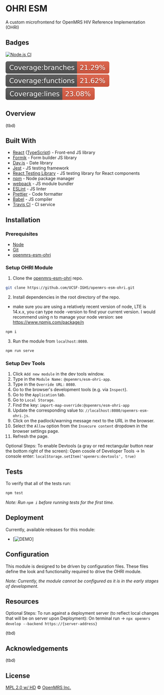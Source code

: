 # OHRI ESM

A custom microfrontend for OpenMRS HIV Reference Implementation (OHRI)
## Badges
[![Node.js CI](https://github.com/UCSF-IGHS/openmrs-esm-ohri/actions/workflows/node.js.yml/badge.svg?branch=working)](https://github.com/UCSF-IGHS/openmrs-esm-ohri/actions/workflows/node.js.yml)

![Badges](badges/badge-branches.svg) ![Badges](badges/badge-functions.svg) ![Badges](badges/badge-lines.svg)
## Overview

(tbd)

## Built With

* [React](https://reactjs.org/) ([TypeScript](https://www.typescriptlang.org)) - Front-end JS library
* [Formik](https://formik.org/docs/overview) - Form builder JS library
* [Day.js](https://day.js.org/) - Date library
* [Jest](https://jestjs.io/) - JS testing framework
* [React Testing Library](https://testing-library.com/) - JS testing library for React components
* [npm](https://www.npmjs.com/) - Node package manager
* [webpack](https://webpack.js.org/) - JS module bundler
* [ESLint](https://eslint.org/) - JS linter
* [Prettier](https://prettier.io/) - Code formatter
* [Babel](https://babeljs.io/) - JS compiler
* [Travis CI](https://travis-ci.org/) - CI service

## Installation

### Prerequisites

* [Node](https://nodejs.org/en/download/)
* [Git](https://git-scm.com/downloads)
* [openmrs-esm-ohri](https://github.com/UCSF-IGHS/openmrs-esm-ohri)

### Setup OHRI Module

1. Clone the [openmrs-esm-ohri](https://github.com/UCSF-IGHS/openmrs-esm-ohri) repo.

```sh
git clone https://github.com/UCSF-IGHS/openmrs-esm-ohri.git
```

2. Install dependencies in the root directory of the repo.
- make sure you are using a relatively recent version of node, LTE is 14.x.x, you can type node -version to find your current version. I would recommend using n to manage your node version: see https://www.npmjs.com/package/n
```sh
npm i
```

3. Run the module from `localhost:8080`.

```sh
npm run serve
```

### Setup Dev Tools

1. Click `Add new module` in the dev tools window.
2. Type in the `Module Name:` `@openmrs/esm-ohri-app`.
3. Type in the `Override URL:` `8080`.
4. Go to the browser's development tools (e.g. via `Inspect`).
5. Go to the `Application` tab.
6. Go to `Local Storage`.
7. Find the key: `import-map-override:@openmrs/esm-ohri-app`
8. Update the corresponding value to: `//localhost:8080/openmrs-esm-ohri.js`.
9. Click on the padlock/warning message next to the URL in the browser.
10. Select the `Allow` option from the `Insecure content` dropdown in the browser settings page.
11. Refresh the page.

Optional Steps:
To enable Devtools (a gray or red rectangular button near the bottom right of the screen): Open cosole of Developer Tools -> In console enter: ```localStorage.setItem('openmrs:devtools', true)```

## Tests

To verify that all of the tests run:

```sh
npm test
```
 
*Note: Run `npm i` before running tests for the first time.*

## Deployment

Currently, available releases for this module:
- [![DEMO](https://ohri-demo.globalhealthapp.net/)] 

## Configuration

This module is designed to be driven by configuration files. These files define the look and functionality required to drive the OHRI module.

*Note: Currently, the module cannot be configured as it is in the early stages of development.*

## Resources
Optional Steps:
To run against a deployment server (to reflect local changes that will be on server upon Deployment): 
On terminal run ->  ```npx openmrs develop --backend https://{server-address}```

(tbd)
## Acknowledgements

(tbd)
## License

[MPL 2.0 w/ HD](http://openmrs.org/license/) © [OpenMRS Inc.](http://www.openmrs.org/)

